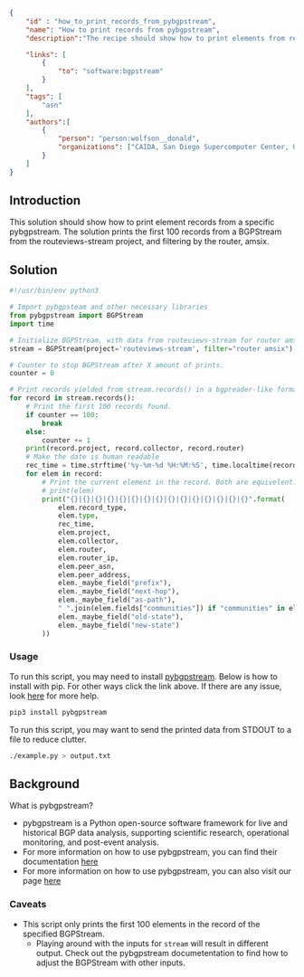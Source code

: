 ~~~json
{
    "id" : "how_to_print_records_from_pybgpstream",
    "name": "How to print records from pybgpstream",
    "description":"The recipe should show how to print elements from records of pybgpstream data.",

    "links": [
        {
            "to": "software:bgpstream"
        }
    ],
    "tags": [
        "asn"
    ],
    "authors":[
        {
            "person": "person:wolfson__donald",
            "organizations": ["CAIDA, San Diego Supercomputer Center, University of California San Diego"]
        }
    ]
}
~~~


## Introduction

This solution should show how to print element records from a specific pybgpstream. The solution prints the first 100 records from a BGPStream from the routeviews-stream project, and filtering by the router, amsix.

## Solution

```python
#!/usr/bin/env python3

# Import pybgpsteam and other necessary libraries
from pybgpstream import BGPStream
import time

# Initialize BGPStream, with data from routeviews-stream for router amsix.
stream = BGPStream(project='routeviews-stream', filter="router amsix")

# Counter to stop BGPStream after X amount of prints.
counter = 0

# Print records yielded from stream.records() in a bgpreader-like format.
for record in stream.records():
    # Print the first 100 records found.
    if counter == 100:
        break
    else:
        counter += 1
    print(record.project, record.collector, record.router)
    # Make the date is human readable
    rec_time = time.strftime('%y-%m-%d %H:%M:%S', time.localtime(record.time))
    for elem in record:
        # Print the current element in the record. Both are equivelent.
        # print(elem)
        print("{}|{}|{}|{}|{}|{}|{}|{}|{}|{}|{}|{}|{}|{}|{}".format(
            elem.record_type,
            elem.type,
            rec_time,
            elem.project,
            elem.collector,
            elem.router,
            elem.router_ip,
            elem.peer_asn,
            elem.peer_address,
            elem._maybe_field("prefix"),
            elem._maybe_field("next-hop"),
            elem._maybe_field("as-path"),
            " ".join(elem.fields["communities"]) if "communities" in elem.fields else None,
            elem._maybe_field("old-state"),
            elem._maybe_field("new-state")
        ))
```

### Usage

To run this script, you may need to install [pybgpstream](https://bgpstream.caida.org/download). Below is how to install with pip. For other ways click the link above. If there are any issue, look [here](https://bgpstream.caida.org/docs/install) for more help.

```bash
pip3 install pybgpstream
```

To run this script, you may want to send the printed data from STDOUT to a file to reduce clutter.

```bash
./example.py > output.txt
```

## Background

What is pybgpstream?
 - pybgpstream is a Python open-source software framework for live and historical BGP data analysis, supporting scientific research, operational monitoring, and post-event analysis.
 - For more information on how to use pybgpstream, you can find their documentation [here](https://bgpstream.caida.org/docs)
 - For more information on how to use pybgpstream, you can also visit our page [here](https://dev.catalog.caida.org/details/recipe/how_to_use_pybgpstream)

### Caveats
 - This script only prints the first 100 elements in the record of the specified BGPStream. 
   - Playing around with the inputs for ```stream``` will result in different output. Check out the pybgpstream documetentation to find how to adjust the BGPStream with other inputs.